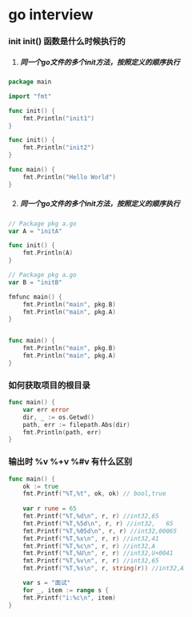 # go interview
### init init() 函数是什么时候执行的
1. ##### 同一个go文件的多个init方法，按照定义的顺序执行
```go
package main

import "fmt"

func init() {
	fmt.Println("init1")
}

func init() {
	fmt.Println("init2")
}

func main() {
	fmt.Println("Hello World")
}
```
2. ##### 同一个go文件的多个init方法，按照定义的顺序执行

```go
// Package pkg a.go
var A = "initA"

func init() {
	fmt.Println(A)
}

// Package pkg a.go
var B = "initB"

fmfunc main() {
    fmt.Println("main", pkg.B)
    fmt.Println("main", pkg.A)
}


func main() {
    fmt.Println("main", pkg.B)
    fmt.Println("main", pkg.A)
}

```
### 如何获取项目的根目录
```go
func main() {
    var err error
    dir, _ := os.Getwd()
    path, err := filepath.Abs(dir)
    fmt.Println(path, err)
}

```
### 输出时 %v %+v %#v 有什么区别
```go
func main() {
    ok := true
    fmt.Printf("%T,%t", ok, ok) // bool,true
    
    var r rune = 65
    fmt.Printf("%T,%d\n", r, r) //int32,65
    fmt.Printf("%T,%5d\n", r, r) //int32,   65
    fmt.Printf("%T,%05d\n", r, r) //int32,00065
    fmt.Printf("%T,%x\n", r, r) //int32,41
    fmt.Printf("%T,%c\n", r, r) //int32,A
    fmt.Printf("%T,%U\n", r, r) //int32,U+0041
    fmt.Printf("%T,%v\n", r, r) //int32,65
    fmt.Printf("%T,%s\n", r, string(r)) //int32,A

    var s = "面试"
    for _, item := range s {
    fmt.Printf("i:%c\n", item)
}
```